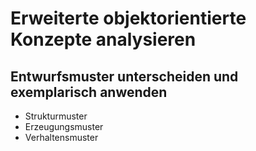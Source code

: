 # Erweiterte objektorientierte Konzepte analysieren

## Entwurfsmuster unterscheiden und exemplarisch anwenden
+ Strukturmuster
+ Erzeugungsmuster
+ Verhaltensmuster
